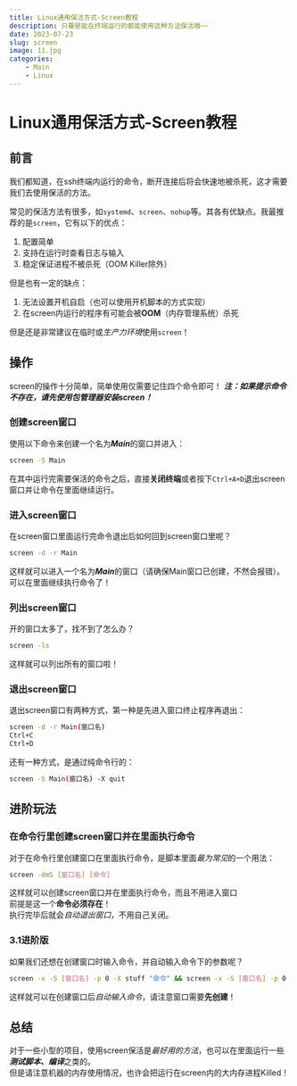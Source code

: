 ```yaml
---
title: Linux通用保活方式-Screen教程
description: 只要是能在终端运行的都能使用这种方法保活哦~~
date: 2023-07-23
slug: screen
image: 11.jpg
categories:
    - Main
    - Linux
---
```


# Linux通用保活方式-Screen教程
## 前言
我们都知道，在ssh终端内运行的命令，断开连接后将会快速地被杀死，这才需要我们去使用保活的方法。

常见的保活方法有很多，如`systemd`、`screen`、`nohup`等。其各有优缺点。我最推荐的是`screen`，它有以下的优点：
1. 配置简单
2. 支持在运行时查看日志与输入
3. 稳定保证进程不被杀死（OOM Killer除外）

但是也有一定的缺点：
1. 无法设置开机自启（也可以使用开机脚本的方式实现）
2. 在screen内运行的程序有可能会被**OOM**（内存管理系统）杀死

但是还是非常建议在临时或*生产力环境*使用`screen`！

## 操作
screen的操作十分简单，简单使用仅需要记住四个命令即可！
***注：如果提示命令不存在，请先使用包管理器安装screen！***

### 创建screen窗口
使用以下命令来创建一个名为***Main***的窗口并进入：
```bash
screen -S Main
```

在其中运行完需要保活的命令之后，直接**关闭终端**或者按下`Ctrl+A+D`退出screen窗口并让命令在里面继续运行。

### 进入screen窗口
在screen窗口里面运行完命令退出后如何回到screen窗口里呢？
```bash
screen -d -r Main
```
这样就可以进入一个名为***Main***的窗口（请确保Main窗口已创建，不然会报错）。可以在里面继续执行命令了！

### 列出screen窗口
开的窗口太多了，找不到了怎么办？
```bash
screen -ls
```
这样就可以列出所有的窗口啦！

### 退出screen窗口
退出screen窗口有两种方式，第一种是先进入窗口终止程序再退出：
```bash
screen -d -r Main(窗口名)
Ctrl+C
Ctrl+D
```

还有一种方式，是通过纯命令行的：
```bash
screen -S Main(窗口名) -X quit
```

## 进阶玩法
### 在命令行里创建screen窗口并在里面执行命令
对于在命令行里创建窗口在里面执行命令，是脚本里面*最为常见*的一个用法：
```bash
screen -dmS [窗口名] [命令]
```
这样就可以创建screen窗口并在里面执行命令，而且不用进入窗口\
前提是这一个**命令必须存在**！\
执行完毕后就会*自动退出窗口*，不用自己关闭。

### 3.1进阶版
如果我们还想在创建窗口时输入命令，并自动输入命令下的参数呢？
```bash
screen -x -S [窗口名] -p 0 -X stuff "命令" && screen -x -S [窗口名] -p 0 -X stuff $'\n'
```
这样就可以在创建窗口后*自动输入命令*，请注意窗口需要**先创建**！

## 总结
对于一些小型的项目，使用screen保活是*最好用的方法*，也可以在里面运行一些***测试脚本、编译***之类的。\
但是请注意机器的内存使用情况，也许会把运行在screen内的大内存进程Killed！

